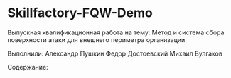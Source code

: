 # Skillfactory-FQW-Demo

Выпускная квалификационная работа на тему:
Метод и система сбора поверхности атаки для внешнего периметра организации

Выполнили:
Александр Пушкин
Федор Достоевский
Михаил Булгаков

Содержание:
